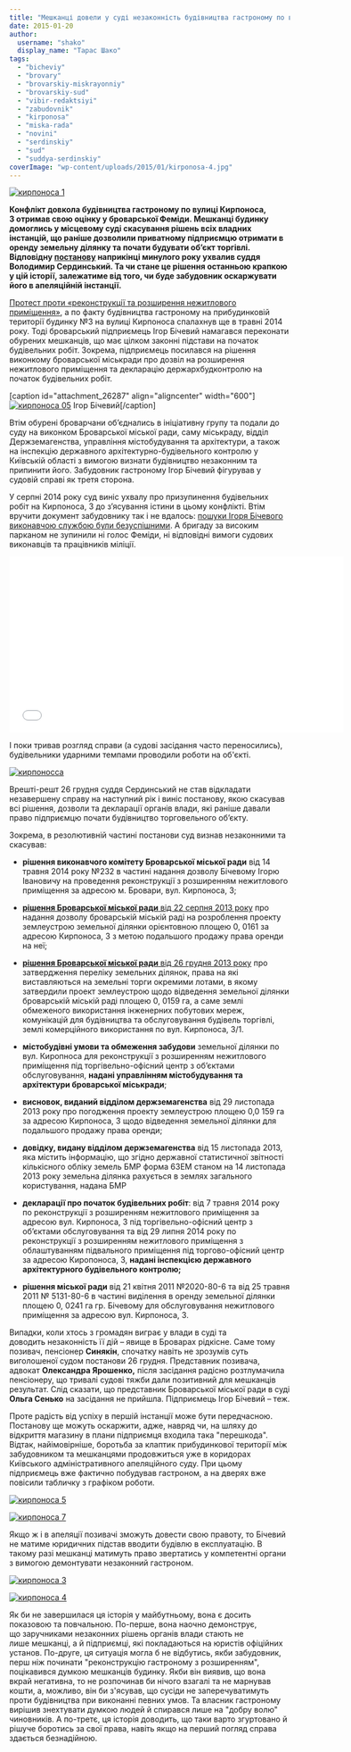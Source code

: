 ```yaml
---
title: "Мешканці довели у суді незаконність будівництва гастроному по вул. Кирпоноса, 3"
date: 2015-01-20
author: 
  username: "shako"
  display_name: "Тарас Шако"
tags: 
  - "bicheviy"
  - "brovary"
  - "brovarskiy-miskrayonniy"
  - "brovarskiy-sud"
  - "vibir-redaktsiyi"
  - "zabudovnik"
  - "kirponosa"
  - "miska-rada"
  - "novini"
  - "serdinskiy"
  - "sud"
  - "suddya-serdinskiy"
coverImage: "wp-content/uploads/2015/01/kirponosa-4.jpg"
---
```


[![кирпоноса 1](https://mpz.brovary.org/wp-content/uploads/2015/01/kirponosa-1.jpg)](https://mpz.brovary.org/wp-content/uploads/2015/01/kirponosa-1.jpg)

**Конфлікт довкола будівництва гастроному по вулиці Кирпоноса, 3 отримав свою оцінку у броварської Феміди. Мешканці будинку домоглись у місцевому суді скасування рішень всіх владних інстанцій, що раніше дозволили приватному підприємцю отримати в оренду земельну ділянку та почати будувати об’єкт торгівлі. Відповідну [постанову](https://www.reyestr.court.gov.ua/Review/42202115) наприкінці минулого року ухвалив суддя Володимир Сердинський. Та чи стане це рішення останньою крапкою у цій історії, залежатиме від того, чи буде забудовник оскаржувати його в апеляційній інстанції.**

[Протест проти «реконструкції та розширення нежитлового приміщення»](https://mpz.brovary.org/na-kirponosa-brovarchani-pochali-borotbu-iz-zabudovnikom/), а по факту будівництва гастроному на прибудинковій території будинку №3 на вулиці Кирпоноса спалахнув ще в травні 2014 року. Тоді броварський підприємець Ігор Бічевий намагався переконати обурених мешканців, що має цілком законні підстави на початок будівельних робіт. Зокрема, підприємець посилався на рішення виконкому броварської міськради про дозвіл на розширення нежитлового приміщення та декларацію держархбудконтролю на початок будівельних робіт.

\[caption id="attachment\_26287" align="aligncenter" width="600"\][![кирпоноса 05](https://mpz.brovary.org/wp-content/uploads/2014/05/kirponosa-05.jpg)](https://mpz.brovary.org/wp-content/uploads/2014/05/kirponosa-05.jpg) Ігор Бічевий\[/caption\]

Втім обурені броварчани об’єднались в ініціативну групу та подали до суду на виконком Броварської міської ради, саму міськраду, відділ Держземагенства, управління містобудування та архітектури, а також на інспекцію державного архітектурно-будівельного контролю у Київській області з вимогою визнати будівництво незаконним та припинити його. Забудовник гастроному Ігор Бічевий фігурував у судовій справі як третя сторона.

У серпні 2014 року суд виніс ухвалу про призупинення будівельних робіт на Кирпоноса, 3 до з’ясування істини в цьому конфлікті. Втім вручити документ забудовнику так і не вдалось: [пошуки Ігоря Бічевого виконавчою службою були безуспішними](https://mpz.brovary.org/vikonavcha-sluzhba-ne-mozhe-znayti-zabudovnika-shhob-pripiniti-budivnitstvo-gastronomu/). А бригаду за високим парканом не зупинили ні голос Феміди, ні відповідні вимоги судових виконавців та працівників міліції.

<iframe src="//www.youtube.com/embed/k5YsnSIp5pI" width="600" height="315" frameborder="0" allowfullscreen="allowfullscreen"></iframe>

І поки тривав розгляд справи (а судові засідання часто переносились), будівельники ударними темпами проводили роботи на об'єкті.

[![кирпоносса](https://mpz.brovary.org/wp-content/uploads/2015/01/kirponossa.jpg)](https://mpz.brovary.org/wp-content/uploads/2015/01/kirponossa.jpg)

Врешті-решт 26 грудня суддя Сердинський не став відкладати незавершену справу на наступний рік і виніс постанову, якою скасував всі рішення, дозволи та декларації органів влади, які раніше давали право підприємцю почати будівництво торговельного об’єкту.

Зокрема, в резолютивній частині постанови суд визнав незаконними та скасував:

- **рішення виконавчого комітету Броварської міської ради** від 14 травня 2014 року №232 в частині надання дозволу Бічевому Ігорю Івановичу на проведення реконструкції з розширенням нежитлового приміщення за адресою м. Бровари, вул. Кирпоноса, 3;
- [**рішення Броварської міської ради** від 22 серпня 2013 року](https://docs.brovary.org/p9686/22.08.2013/1027-37-06) про надання дозволу броварській міській раді на розроблення проекту землеустрою земельної ділянки орієнтовною площею 0, 0161 за адресою Кирпоноса, 3 з метою подальшого продажу права оренди на неї;
- [**рішення Броварської міської ради** від 26 грудня 2013 року](https://docs.brovary.org/p10011/26.12.2013/1136-41-06) про затвердження переліку земельних ділянок, права на які виставляються на земельні торги окремими лотами, в якому затвердили проект землеустрою щодо відведення земельної ділянки броварській міській раді площею 0, 0159 га, а саме землі обмеженого використання інженерних побутових мереж, комунікацій для будівництва та обслуговування будівель торгівлі, землі комерційного використання по вул. Кирпоноса, 3/1.

- **містобудівні умови та обмеження забудови** земельної ділянки по вул. Киропноса для реконструкції з розширенням нежитлового приміщення під торгівельно-офісний центр з об’єктами обслуговування, **надані управлінням містобудування та архітектури броварської міськради**;
- **висновок, виданий відділом держземагенства** від 29 листопада 2013 року про погодження проекту землеустрою площею 0,0 159 га за адресою Кирпоноса, 3 щодо відведення земельної ділянки для подальшого продажу права оренди;
- **довідку, видану відділом держземагенства** від 15 листопада 2013, яка містить інформацію, що згідно державної статистичної звітності кількісного обліку земель БМР форма 6ЗЕМ станом на 14 листопада 2013 року земельна ділянка рахується в землях загального користування, надана БМР
- **декларації про початок будівельних робіт**: від 7 травня 2014 року по реконструкції з розширенням нежитлового приміщення за адресою вул. Кирпоноса, 3 під торгівельно-офісний центр з об’єктами обслуговування та від 29 липня 2014 року по реконструкції з розширенням нежитлового приміщення з облаштуванням підвального приміщення під торгово-офісний центр за адресою Киропоноса, 3, **надані інспекцією державного архітектурного будівельного контролю;**
- **рішення міської ради** від 21 квітня 2011 №2020-80-6 та від 25 травня 2011 № 5131-80-6 в частині виділення в оренду земельної ділянки площею 0, 0241 га гр. Бічевому для обслуговування нежитлового приміщення за адресою вул. Кирпоноса, 3.

Випадки, коли хтось з громадян виграє у влади в суді та доводить незаконність її дій – явище в Броварах рідкісне. Саме тому позивач, пенсіонер **Синякін**, спочатку навіть не зрозумів суть виголошеної судом постанови 26 грудня. Представник позивача, адвокат **Олександра Ярошенко,** після засідання радісно розтлумачила пенсіонеру, що тривалі судові тяжби дали позитивний для мешканців результат. Слід сказати, що представник Броварської міської ради в суді **Ольга Сенько** на засідання не прийшла. Підприємець Ігор Бічевий – теж.

Проте радість від успіху в першій інстанції може бути передчасною. Постанову ще можуть оскаржити, адже, навряд чи, на шляху до відкриття магазину в плани підприємця входила така "перешкода". Відтак, найімовірніше, боротьба за клаптик прибудинкової території між забудовником та мешканцями продовжиться уже в коридорах Київського адміністративного апеляційного суду. При цьому підприємець вже фактично побудував гастроном, а на дверях вже повісили табличку з графіком роботи.

[![кирпоноса 5](https://mpz.brovary.org/wp-content/uploads/2015/01/kirponosa-5.jpg)](https://mpz.brovary.org/wp-content/uploads/2015/01/kirponosa-5.jpg)

[![кирпоноса 7](https://mpz.brovary.org/wp-content/uploads/2015/01/kirponosa-7.jpg)](https://mpz.brovary.org/wp-content/uploads/2015/01/kirponosa-7.jpg)

Якщо ж і в апеляції позивачі зможуть довести свою правоту, то Бічевий не матиме юридичних підстав вводити будівлю в експлуатацію. В такому разі мешканці матимуть право звертатись у компетентні органи з вимогою демонтувати незаконний гастроном.

[![кирпоноса 3](https://mpz.brovary.org/wp-content/uploads/2015/01/kirponosa-3.jpg)](https://mpz.brovary.org/wp-content/uploads/2015/01/kirponosa-3.jpg)

[![кирпоноса 4](https://mpz.brovary.org/wp-content/uploads/2015/01/kirponosa-4.jpg)](https://mpz.brovary.org/wp-content/uploads/2015/01/kirponosa-4.jpg)

Як би не завершилася ця історія у майбутньому, вона є досить показовою та повчальною. По-перше, вона наочно демонструє, що заручниками незаконних рішень органів влади стають не лише мешканці, а й підприємці, які покладаються на юристів офіційних установ. По-друге, ця ситуація могла б не відбутись, якби забудовник, перш ніж починати "реконструкцію гастроному з розширенням", поцікавився думкою мешканців будинку. Якби він виявив, що вона вкрай негативна, то не розпочинав би нічого взагалі та не марнував кошти, а, можливо, він би з'ясував, що сусіди не заперечуватимуть проти будівництва при виконанні певних умов. Та власник гастроному вирішив знехтувати думкою людей й спирався лише на "добру волю" чиновників. А по-третє, ця історія доводить, що таки варто згуртовано й рішуче боротись за свої права, навіть якщо на перший погляд справа здається безнадійною.
